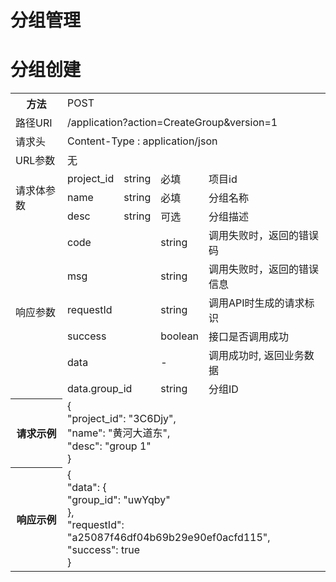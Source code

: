# 分组管理

# 分组创建

<table>
<tr><th>方法</th><td colspan="4">POST</th></tr>
<tr><td>路径URI</td><td colspan="4">/application?action=CreateGroup&version=1</td></tr>
<tr><td>请求头</td><td colspan="4">Content-Type : application/json</td></tr>

<tr><td>URL参数</td><td colspan="4">无</td></tr>

<tr><td rowspan="3">请求体参数</td><td>project_id</td><td>string</td><td>必填</td><td>项目id </td></td>
<tr><td>name</td><td>string</td><td>必填</td><td>分组名称</td></tr>
<tr><td>desc</td><td>string</td><td>可选</td><td>分组描述</td></tr>

<tr><td rowspan="6">响应参数</td><td colspan="2">code</td><td>string</td><td>调用失败时，返回的错误码</td></tr>
<tr><td colspan="2">msg</td><td>string</td><td>调用失败时，返回的错误信息</td></tr>
<tr><td colspan="2">requestId</td><td>string</td><td>调用API时生成的请求标识</td></tr>
<tr><td colspan="2">success</td><td>boolean</td><td>接口是否调用成功</td></tr>
<tr><td colspan="2">data</td><td>-</td><td>调用成功时, 返回业务数据</td></tr>
<tr><td colspan="2">data.group_id</td><td>string</td><td>分组ID</td></tr>

<tr><th>请求示例</th><td colspan="4">
{<br>
    "project_id": "3C6Djy",<br>
    "name": "黄河大道东",<br>
    "desc": "group 1"<br>
}<br>
</th></tr>
<tr><th>响应示例</th><td colspan="4">
{<br>
    "data": {<br>
        "group_id": "uwYqby"<br>
    },<br>
    "requestId": "a25087f46df04b69b29e90ef0acfd115",<br> 
    "success": true<br>
}<br>
</th></tr>
</table>